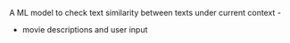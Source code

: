 A ML model to check text similarity between texts under current context - 

* movie descriptions and user input 
